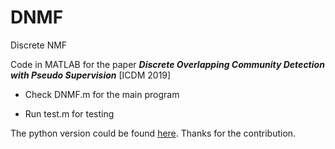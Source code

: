 # DNMF

Discrete NMF

Code in MATLAB for the paper ***Discrete Overlapping Community Detection with Pseudo Supervision*** [ICDM 2019]

+ Check DNMF.m for the main program

+ Run test.m for testing

The python version could be found [here](https://pypi.org/project/dnmf-python/). Thanks for the contribution.
